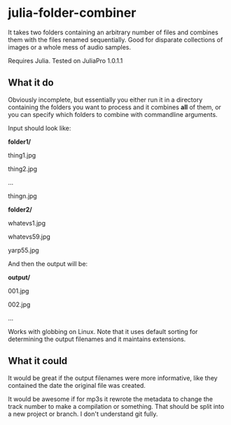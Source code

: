 # julia-folder-combiner
It takes two folders containing an arbitrary number of files and combines them with the files renamed sequentially. Good for disparate collections of images or a whole mess of audio samples.

Requires Julia. Tested on JuliaPro 1.0.1.1

## What it do

Obviously incomplete, but essentially you either run it in a directory containing the folders you want to process and it combines **all** of them, or you can specify which folders to combine with commandline arguments.

Input should look like:

**folder1/**

  thing1.jpg

  thing2.jpg
  
  ...
  
  thingn.jpg
  
**folder2/**
  
  whatevs1.jpg
  
  whatevs59.jpg
  
  yarp55.jpg
  
And then the output will be:

**output/**
  
  001.jpg
  
  002.jpg
  
  ...

Works with globbing on Linux. Note that it uses default sorting for determining the output filenames and it maintains extensions.

## What it could

It would be great if the output filenames were more informative, like they contained the date the original file was created.

It would be awesome if for mp3s it rewrote the metadata to change the track number to make a compilation or something. That should be split into a new project or branch. I don't understand git fully.
